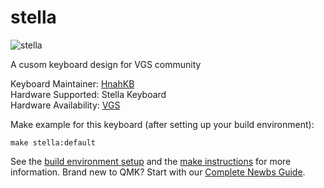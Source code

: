 # stella

![stella](https://i.imgur.com/jaiG578.jpg)

A cusom keyboard design for VGS community

Keyboard Maintainer: [HnahKB](https://github.com/vuhopkep)  
Hardware Supported: Stella Keyboard   
Hardware Availability: [VGS](https://www.facebook.com/groups/vietnamgamingsetup/permalink/2403066473102277)

Make example for this keyboard (after setting up your build environment):

    make stella:default

See the [build environment setup](https://docs.qmk.fm/#/getting_started_build_tools) and the [make instructions](https://docs.qmk.fm/#/getting_started_make_guide) for more information. Brand new to QMK? Start with our [Complete Newbs Guide](https://docs.qmk.fm/#/newbs).

